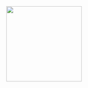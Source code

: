 <div id="header" align="center">
 <img src="https://media.giphy.com/media/scZPhLqaVOM1qG4lT9/giphy.gif" width="200"/>
</div>


